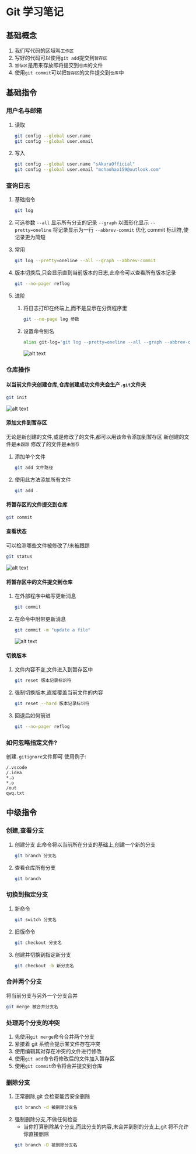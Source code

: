 # Git 学习笔记

## 基础概念

1. 我们写代码的区域叫`工作区`
2. 写好的代码可以使用`git add`提交到`暂存区`
3. `暂存区`是用来存放即将提交到`仓库`的文件
4. 使用`git commit`可以把`暂存区`的文件提交到`仓库`中

## 基础指令

### 用户名与邮箱

1.  读取

    ```bash
    git config --global user.name
    git config --global user.email
    ```

2.  写入

    ```bash
    git config --global user.name "sAkuraOfficial"
    git config --global user.email "mchaohao159@outlook.com"
    ```

### 查询日志

1.  基础指令

    ```bash
    git log
    ```

2.  可选参数
    `--all` 显示所有分支的记录
    `--graph` 以图形化显示
    `--pretty=oneline` 将记录显示为一行
    `--abbrev-commit` 优化 commit 标识符,使记录更为简短

3.  常用

    ```bash
    git log --pretty=oneline --all --graph --abbrev-commit
    ```

4.  版本切换后,只会显示直到当前版本的日志,此命令可以查看所有版本记录

    ```bash
    git --no-pager reflog
    ```

5.  进阶

    1.  将日志打印在终端上,而不是显示在分页程序里

        ```bash
        git --no-page log 参数
        ```

    2.  设置命令别名

        ```bash
        alias git-log='git log --pretty=oneline --all --graph --abbrev-commit'
        ```

        ![alt text](assets/image-3.png)

### 仓库操作

#### 以当前文件夹创建仓库,仓库创建成功文件夹会生产`.git`文件夹

```bash
git init
```

![alt text](assets/image.png)

#### 添加文件到暂存区

无论是新创建的文件,或是修改了的文件,都可以用该命令添加到暂存区
新创建的文件是`未跟踪`
修改了的文件是`未暂存`

1. 添加单个文件

    ```bash
    git add 文件路径
    ```

2. 使用此方法添加所有文件

    ```bash
    git add .
    ```

#### 将暂存区的文件提交到仓库

```bash
git commit
```

#### 查看状态

可以检测哪些文件被修改了/未被跟踪

```bash
git status
```

![alt text](assets/image-1.png)

#### 将暂存区中的文件提交到仓库

1. 在外部程序中编写更新消息

    ```bash
    git commit
    ```

2. 在命令中附带更新消息

    ```bash
    git commit -m "update a file"
    ```

    ![alt text](assets/image-2.png)

#### 切换版本

1. 文件内容不变,文件进入到暂存区中

    ```bash
    git reset 版本记录标识符
    ```

2. 强制切换版本,直接覆盖当前文件的内容

    ```bash
    git reset --hard 版本记录标识符
    ```

3. 回退后如何前进

    ```bash
    git --no-pager reflog
    ```

### 如何忽略指定文件?

创建`.gitignore`文件即可
使用例子:

```.girignore
/.vscode
/.idea
*.a
*.o
/out
qwq.txt
```

## 中级指令

### 创建,查看分支

1. 创建分支
   此命令将以当前所在分支的基础上,创建一个新的分支
    ```bash
    git branch 分支名
    ```
2. 查看仓库所有分支
    ```bash
    git branch
    ```

### 切换到指定分支

1. 新命令
    ```bash
    git switch 分支名
    ```
2. 旧版命令
    ```bash
    git checkout 分支名
    ```
3. 创建并切换到指定新分支
    ```bash
    git checkout -b 新分支名
    ```

### 合并两个分支

将当前分支与另外一个分支合并

```bash
git merge 被合并分支名
```

### 处理两个分支的冲突

1. 先使用`git merge`命令合并两个分支
2. 紧接着 git 系统会提示某文件存在冲突
3. 使用编辑其对存在冲突的文件进行修改
4. 使用`git add`命令将修改后的文件加入暂存区
5. 使用`git commit`命令将合并提交到仓库

### 删除分支

1. 正常删除,git 会检查能否安全删除
    ```bash
    git branch -d 被删除分支名
    ```
2. 强制删除分支,不做任何检查
    - 当你打算删除某个分支,而此分支的内容,未合并到别的分支上,git 将不允许你直接删除
    ```bash
    git branch -D 被删除分支名
    ```

